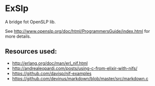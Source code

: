 # ExSlp

A bridge fot OpenSLP lib.

See http://www.openslp.org/doc/html/ProgrammersGuide/index.html for more details.

## Resources used:

- http://erlang.org/doc/man/erl_nif.html
- http://andrealeopardi.com/posts/using-c-from-elixir-with-nifs/
- https://github.com/davisp/nif-examples
- https://github.com/devinus/markdown/blob/master/src/markdown.c

